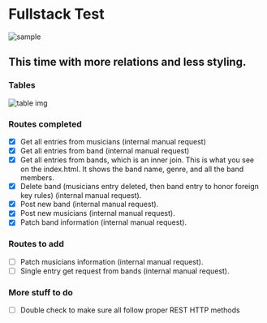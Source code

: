 # Fullstack Test
![sample](https://i.ibb.co/sFzPRNW/Screenshot-2023-10-25-at-6-44-50-PM.png)
## This time with more relations and less styling.
### Tables
![table img](https://i.ibb.co/QjmqcfB/fst-tables.png)
### Routes completed
- [x] Get all entries from musicians (internal manual request)
- [x] Get all entries from band  (internal manual request)
- [x] Get all entries from bands, which is an inner join. This is what you see on the index.html. It shows the band name, genre, and all the band members.
- [x] Delete band (musicians entry deleted, then band entry to honor foreign key rules) (internal manual request).
- [x] Post new band (internal manual request).
- [x] Post new musicians (internal manual request).
- [x] Patch band information (internal manual request).
### Routes to add
- [ ] Patch musicians information (internal manual request).
- [ ] Single entry get request from bands (internal manual request). 
### More stuff to do
- [ ] Double check to make sure all follow proper REST HTTP methods
